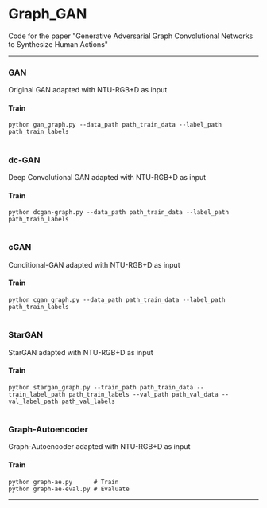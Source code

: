 # Graph_GAN
Code for the paper "Generative Adversarial Graph Convolutional Networks to Synthesize Human Actions"


---
### GAN
Original GAN adapted with NTU-RGB+D as input

#### Train
```
python gan_graph.py --data_path path_train_data --label_path path_train_labels
```

#
### dc-GAN
Deep Convolutional GAN adapted with NTU-RGB+D as input

#### Train
```
python dcgan-graph.py --data_path path_train_data --label_path path_train_labels
```

#
### cGAN
Conditional-GAN adapted with NTU-RGB+D as input

#### Train
```
python cgan_graph.py --data_path path_train_data --label_path path_train_labels
```

#
### StarGAN
StarGAN adapted with NTU-RGB+D as input

#### Train
```
python stargan_graph.py --train_path path_train_data --train_label_path path_train_labels --val_path path_val_data --val_label_path path_val_labels
```


#
### Graph-Autoencoder
Graph-Autoencoder adapted with NTU-RGB+D as input

#### Train
```
python graph-ae.py      # Train
python graph-ae-eval.py # Evaluate
```
---

